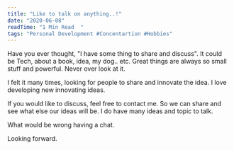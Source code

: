 ```yaml
---
title: "Like to talk on anything..!"
date: "2020-06-08"
readTime: "1 Min Read  "
tags: "Personal Development #Concentartion #Hobbies"
---
```


Have you ever thought, "I have some thing to share and discuss". It could be Tech, about a book, idea, my dog.. etc. Great things are always so small stuff and powerful. Never over look at it.

I felt it many times, looking for people to share and innovate the idea. I love developing new innovating ideas. 

If you would like to discuss, feel free to contact me.  So we can share and  see what else our ideas will be. I do have many ideas and topic to talk.

What would be wrong having a chat.

Looking forward.